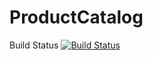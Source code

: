 # ProductCatalog
Build Status
[![Build Status](https://circleci.com/gh/kkristene3/ProductCatalog.png?branch=master)](https://app.circleci.com/pipelines/github/kkristene3/ProductCatalog)



